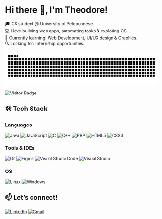 # Hi there 👋, I'm Theodore!

🎓 CS student @ University of Peloponnese  
💻 I love building web apps, automating tasks & exploring CS.  
🌱 Currently learning: Web Development, UI/UX design & Graphics.  
🔍 Looking for: Internship opportunities.

![Snake animation](https://github.com/Theo-do/Theo-do/blob/output/github-contribution-grid-snake.svg)

![Visitor Badge](https://komarev.com/ghpvc/?username=Theo-do&style=flat&color=blue)

## 🛠️ Tech Stack

### Languages  
![Java](https://img.shields.io/badge/Java-007396?style=for-the-badge&logo=java&logoColor=white)
![JavaScript](https://img.shields.io/badge/JavaScript-F7DF1E?style=for-the-badge&logo=javascript&logoColor=black)
![C](https://img.shields.io/badge/C-00599C?style=for-the-badge&logo=c&logoColor=white)
![C++](https://img.shields.io/badge/C++-00599C?style=for-the-badge&logo=c%2B%2B&logoColor=white)
![PHP](https://img.shields.io/badge/PHP-777BB4?style=for-the-badge&logo=php&logoColor=white)
![HTML5](https://img.shields.io/badge/HTML5-E34F26?style=for-the-badge&logo=html5&logoColor=white)
![CSS3](https://img.shields.io/badge/CSS3-1572B6?style=for-the-badge&logo=css3&logoColor=white)

### Tools & IDEs  
![Git](https://img.shields.io/badge/Git-F05032?style=for-the-badge&logo=git&logoColor=white)
![Figma](https://img.shields.io/badge/Figma-F24E1E?style=for-the-badge&logo=figma&logoColor=white)
![Visual Studio Code](https://img.shields.io/badge/VS%20Code-007ACC?style=for-the-badge&logo=visual-studio-code&logoColor=white)
![Visual Studio](https://img.shields.io/badge/Visual%20Studio-5C2D91?style=for-the-badge&logo=visual-studio&logoColor=white)


### OS  
![Linux](https://img.shields.io/badge/Linux-FCC624?style=for-the-badge&logo=linux&logoColor=black)
![Windows](https://img.shields.io/badge/Windows-0078D6?style=for-the-badge&logo=windows&logoColor=white)


## 📫 Let’s connect!
[![LinkedIn](https://img.shields.io/badge/LinkedIn-blue?style=flat&logo=linkedin)](https://www.linkedin.com/in/theodore-soulopoulos-12aa83281)
[![Gmail](https://img.shields.io/badge/Email-red?style=flat&logo=gmail)](mailto:theodoresoulopoulos34@gmail.com)
